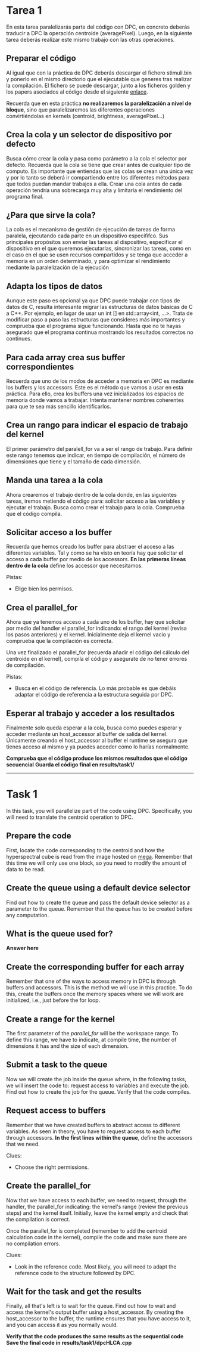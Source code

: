 # Tarea 1
En esta tarea paralelizarás parte del código con DPC, en concreto deberás traducir a DPC la operación centroide (averagePixel).
Luego, en la siguiente tarea deberás realizar este mismo trabajo con las otras operaciones.

## Preparar el código
Al igual que con la práctica de DPC deberás descargar el fichero stimuli.bin y ponerlo en el mismo directorio que el ejecutable que generes tras realizar la compilación. El fichero se puede descargar, junto a los ficheros golden y los papers asociados al código desde el siguiente [enlace](https://mega.nz/folder/x4gRhLJJ#GRdxQc1Hnw3Lk_-9JC3Uew).

Recuerda que en esta práctica **no realizaremos la paralelización a nivel de bloque**, sino que paralelizaremos las diferentes operaciones convirtiéndolas en kernels (centroid, brightness, averagePixel...)

## Crea la cola y un selector de dispositivo por defecto
Busca cómo crear la cola y pasa como parámetro a la cola el selector por defecto. Recuerda que la cola se tiene que crear antes de cualquier tipo de computo. Es importante que entiendas que las colas se crean una única vez y por lo tanto se deberá ir compartiendo entre los diferentes métodos para que todos puedan mandar trabajos a ella. Crear una cola antes de cada operación tendría una sobrecarga muy alta y limitaría el rendimiento del programa final.

## ¿Para que sirve la cola?
La cola es el mecanismo de gestión de ejecución de tareas de forma paralela, ejecutando cada parte en un dispositivo específifco. Sus principales propósitos son enviar las tareas al dispositivo, especificar el dispositivo en el que queremos ejecutarlas, sincronizar las tareas, como en el caso en el que se usen recursos compartidos y se tenga que acceder a memoria en un orden determinado, y para optimizar el rendimiento mediante la paralelización de la ejecución

## Adapta los tipos de datos
Aunque este paso es opcional ya que DPC puede trabajar con tipos de datos de C, resulta interesante migrar las estructuras de datos básicas de C a C++. Por ejemplo, en lugar de usar un int [] en std::array<int, ...>. Trata de modificar paso a paso las estructuras que consideres más importantes y comprueba que el programa sigue funcionando. Hasta que no te hayas asegurado que el programa continua mostrando los resultados correctos no continues.

## Para cada array crea sus buffer correspondientes
Recuerda que uno de los modos de acceder a memoria en DPC es mediante los buffers y los accessors. Este es el método que vamos a usar en esta práctica. Para ello, crea los buffers una vez inicializados los espacios de memoria donde vamos a trabajar. Intenta mantener nombres coherentes para que te sea más sencillo identificarlos.

## Crea un rango para indicar el espacio de trabajo del kernel
El primer parámetro del paralell_for va a ser el rango de trabajo. Para definir este rango tenemos que indicar, en tiempo de compilación, el número de dimensiones que tiene y el tamaño de cada dimensión.


## Manda una tarea a la cola
Ahora crearemos el trabajo dentro de la cola donde, en las siguientes tareas, iremos metiendo el código para: solicitar acceso a las variables y ejecutar el trabajo. Busca como crear el trabajo para la cola. Comprueba que el código compila.

## Solicitar acceso a los buffer
Recuerda que hemos creado los buffer para abstraer el acceso a las diferentes variables. Tal y como se ha visto en teoría hay que solicitar el acceso a cada buffer por medio de los accessors. **En las primeras líneas dentro de la cola** define los accessor que necesitamos.

Pistas:
* Elige bien los permisos.

## Crea el parallel_for
Ahora que ya tenemos acceso a cada uno de los buffer, hay que solicitar por medio del handler el parallel_for indicando: el rango del kernel (revisa los pasos anteriores) y el kernel. Inicialmente deja el kernel vacio y comprueba que la compilación es correcta.

Una vez finalizado el parallel_for (recuerda añadir el código del cálculo del centroide en el kernel), compila el código y asegurate de no tener errores de compilación.

Pistas:
* Busca en el código de referencia. Lo más probable es que debáis adaptar el código de referencia a la estructura seguida por DPC.

## Esperar al trabajo y acceder a los resultados
Finalmente solo queda esperar a la cola, busca como puedes esperar y acceder mediante un host_accessor al buffer de salida del kernel. Únicamente creando el host_accessor al buffer el runtime se asegura que tienes acceso al mismo y ya puedes acceder como lo harías normalmente.

**Comprueba que el código produce los mismos resultados que el código secuencial**
**Guarda el código final en results/task1/**

----

# Task 1
In this task, you will parallelize part of the code using DPC. Specifically, you will need to translate the centroid operation to DPC.

## Prepare the code
First, locate the code corresponding to the centroid and how the hyperspectral cube is read from the image hosted on [mega](https://mega.nz/file/Z5JUkSoI#boptGx0TD4YU1FGz5WxVkxgB0-fav1sQiVVCk2lz_CA). Remember that this time we will only use one block, so you need to modify the amount of data to be read.

## Create the queue using a default device selector
Find out how to create the queue and pass the default device selector as a parameter to the queue. Remember that the queue has to be created before any computation.


## What is the queue used for?
**Answer here**

## Create the corresponding buffer for each array
Remember that one of the ways to access memory in DPC is through buffers and accessors. This is the method we will use in this practice. To do this, create the buffers once the memory spaces where we will work are initialized, i.e., just before the for loop.


## Create a range for the kernel
The first parameter of the *parallel_for* will be the workspace range. To define this range, we have to indicate, at compile time, the number of dimensions it has and the size of each dimension.


## Submit a task to the queue
Now we will create the job inside the queue where, in the following tasks, we will insert the code to: request access to variables and execute the job. Find out how to create the job for the queue. Verify that the code compiles.


## Request access to buffers
Remember that we have created buffers to abstract access to different variables. As seen in theory, you have to request access to each buffer through accessors. **In the first lines within the queue**, define the accessors that we need.

Clues:
* Choose the right permissions.

## Create the parallel_for
Now that we have access to each buffer, we need to request, through the handler, the parallel_for indicating: the kernel's range (review the previous steps) and the kernel itself. Initially, leave the kernel empty and check that the compilation is correct.

Once the parallel_for is completed (remember to add the centroid calculation code in the kernel), compile the code and make sure there are no compilation errors.

Clues:
* Look in the reference code. Most likely, you will need to adapt the reference code to the structure followed by DPC.

## Wait for the task and get the results
Finally, all that's left is to wait for the queue. Find out how to wait and access the kernel's output buffer using a host_accessor. By creating the host_accessor to the buffer, the runtime ensures that you have access to it, and you can access it as you normally would.


**Verify that the code produces the same results as the sequential code**
**Save the final code in results/task1/dpcHLCA.cpp**
